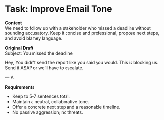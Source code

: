 # Task: Improve Email Tone

**Context**  
We need to follow up with a stakeholder who missed a deadline without sounding accusatory. Keep it concise and professional, propose next steps, and avoid blamey language.

**Original Draft**  
Subject: You missed the deadline

Hey,
You didn’t send the report like you said you would. This is blocking us. Send it ASAP or we’ll have to escalate.

— A

**Requirements**  
- Keep to 5–7 sentences total.
- Maintain a neutral, collaborative tone.
- Offer a concrete next step and a reasonable timeline.
- No passive aggression; no threats.
